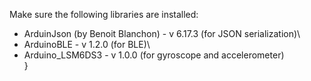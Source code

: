 Make sure the following libraries are installed:
-  ArduinJson (by Benoit Blanchon)  - v 6.17.3 (for JSON serialization)\
-  ArduinoBLE - v 1.2.0 (for BLE)\
-  Arduino_LSM6DS3 - v 1.0.0 (for gyroscope and accelerometer)\
}
